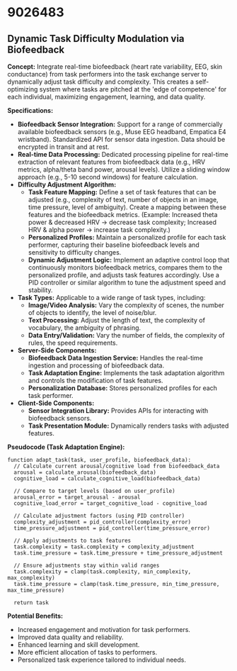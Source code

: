 # 9026483

## Dynamic Task Difficulty Modulation via Biofeedback

**Concept:** Integrate real-time biofeedback (heart rate variability, EEG, skin conductance) from task performers into the task exchange server to dynamically adjust task difficulty and complexity. This creates a self-optimizing system where tasks are pitched at the 'edge of competence' for each individual, maximizing engagement, learning, and data quality.

**Specifications:**

*   **Biofeedback Sensor Integration:** Support for a range of commercially available biofeedback sensors (e.g., Muse EEG headband, Empatica E4 wristband). Standardized API for sensor data ingestion.  Data should be encrypted in transit and at rest.
*   **Real-time Data Processing:**  Dedicated processing pipeline for real-time extraction of relevant features from biofeedback data (e.g., HRV metrics, alpha/theta band power, arousal levels). Utilize a sliding window approach (e.g., 5-10 second windows) for feature calculation.
*   **Difficulty Adjustment Algorithm:**
    *   **Task Feature Mapping:** Define a set of task features that can be adjusted (e.g., complexity of text, number of objects in an image, time pressure, level of ambiguity).  Create a mapping between these features and the biofeedback metrics.  (Example:  Increased theta power & decreased HRV -> decrease task complexity; Increased HRV & alpha power -> increase task complexity.)
    *   **Personalized Profiles:** Maintain a personalized profile for each task performer, capturing their baseline biofeedback levels and sensitivity to difficulty changes.
    *   **Dynamic Adjustment Logic:** Implement an adaptive control loop that continuously monitors biofeedback metrics, compares them to the personalized profile, and adjusts task features accordingly. Use a PID controller or similar algorithm to tune the adjustment speed and stability.
*   **Task Types:** Applicable to a wide range of task types, including:
    *   **Image/Video Analysis:** Vary the complexity of scenes, the number of objects to identify, the level of noise/blur.
    *   **Text Processing:**  Adjust the length of text, the complexity of vocabulary, the ambiguity of phrasing.
    *   **Data Entry/Validation:** Vary the number of fields, the complexity of rules, the speed requirements.
*   **Server-Side Components:**
    *   **Biofeedback Data Ingestion Service:**  Handles the real-time ingestion and processing of biofeedback data.
    *   **Task Adaptation Engine:**  Implements the task adaptation algorithm and controls the modification of task features.
    *   **Personalization Database:**  Stores personalized profiles for each task performer.
*   **Client-Side Components:**
    *   **Sensor Integration Library:**  Provides APIs for interacting with biofeedback sensors.
    *   **Task Presentation Module:**  Dynamically renders tasks with adjusted features.

**Pseudocode (Task Adaptation Engine):**

```
function adapt_task(task, user_profile, biofeedback_data):
  // Calculate current arousal/cognitive load from biofeedback_data
  arousal = calculate_arousal(biofeedback_data)
  cognitive_load = calculate_cognitive_load(biofeedback_data)

  // Compare to target levels (based on user_profile)
  arousal_error = target_arousal - arousal
  cognitive_load_error = target_cognitive_load - cognitive_load

  // Calculate adjustment factors (using PID controller)
  complexity_adjustment = pid_controller(complexity_error)
  time_pressure_adjustment = pid_controller(time_pressure_error)

  // Apply adjustments to task features
  task.complexity = task.complexity + complexity_adjustment
  task.time_pressure = task.time_pressure + time_pressure_adjustment

  // Ensure adjustments stay within valid ranges
  task.complexity = clamp(task.complexity, min_complexity, max_complexity)
  task.time_pressure = clamp(task.time_pressure, min_time_pressure, max_time_pressure)

  return task
```

**Potential Benefits:**

*   Increased engagement and motivation for task performers.
*   Improved data quality and reliability.
*   Enhanced learning and skill development.
*   More efficient allocation of tasks to performers.
*   Personalized task experience tailored to individual needs.